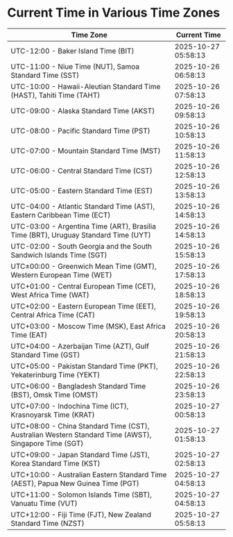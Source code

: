 # Current Time in Various Time Zones

| Time Zone | Current Time |
|-----------|--------------|
| UTC-12:00 - Baker Island Time (BIT) | 2025-10-27 05:58:13 |
| UTC-11:00 - Niue Time (NUT), Samoa Standard Time (SST) | 2025-10-26 06:58:13 |
| UTC-10:00 - Hawaii-Aleutian Standard Time (HAST), Tahiti Time (TAHT) | 2025-10-26 07:58:13 |
| UTC-09:00 - Alaska Standard Time (AKST) | 2025-10-26 09:58:13 |
| UTC-08:00 - Pacific Standard Time (PST) | 2025-10-26 10:58:13 |
| UTC-07:00 - Mountain Standard Time (MST) | 2025-10-26 11:58:13 |
| UTC-06:00 - Central Standard Time (CST) | 2025-10-26 12:58:13 |
| UTC-05:00 - Eastern Standard Time (EST) | 2025-10-26 13:58:13 |
| UTC-04:00 - Atlantic Standard Time (AST), Eastern Caribbean Time (ECT) | 2025-10-26 14:58:13 |
| UTC-03:00 - Argentina Time (ART), Brasília Time (BRT), Uruguay Standard Time (UYT) | 2025-10-26 14:58:13 |
| UTC-02:00 - South Georgia and the South Sandwich Islands Time (SGT) | 2025-10-26 15:58:13 |
| UTC±00:00 - Greenwich Mean Time (GMT), Western European Time (WET) | 2025-10-26 17:58:13 |
| UTC+01:00 - Central European Time (CET), West Africa Time (WAT) | 2025-10-26 18:58:13 |
| UTC+02:00 - Eastern European Time (EET), Central Africa Time (CAT) | 2025-10-26 19:58:13 |
| UTC+03:00 - Moscow Time (MSK), East Africa Time (EAT) | 2025-10-26 20:58:13 |
| UTC+04:00 - Azerbaijan Time (AZT), Gulf Standard Time (GST) | 2025-10-26 21:58:13 |
| UTC+05:00 - Pakistan Standard Time (PKT), Yekaterinburg Time (YEKT) | 2025-10-26 22:58:13 |
| UTC+06:00 - Bangladesh Standard Time (BST), Omsk Time (OMST) | 2025-10-26 23:58:13 |
| UTC+07:00 - Indochina Time (ICT), Krasnoyarsk Time (KRAT) | 2025-10-27 00:58:13 |
| UTC+08:00 - China Standard Time (CST), Australian Western Standard Time (AWST), Singapore Time (SGT) | 2025-10-27 01:58:13 |
| UTC+09:00 - Japan Standard Time (JST), Korea Standard Time (KST) | 2025-10-27 02:58:13 |
| UTC+10:00 - Australian Eastern Standard Time (AEST), Papua New Guinea Time (PGT) | 2025-10-27 04:58:13 |
| UTC+11:00 - Solomon Islands Time (SBT), Vanuatu Time (VUT) | 2025-10-27 04:58:13 |
| UTC+12:00 - Fiji Time (FJT), New Zealand Standard Time (NZST) | 2025-10-27 05:58:13 |
